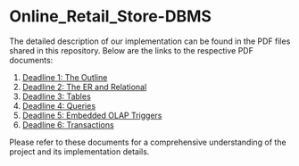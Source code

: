 # Online_Retail_Store-DBMS

The detailed description of our implementation can be found in the PDF files shared in this repository. Below are the links to the respective PDF documents:

1. [Deadline 1: The Outline](Deadline%201_The%20Outline.pdf)
2. [Deadline 2: The ER and Relational](Deadline%202_The%20ER%20and%20Relational.pdf)
3. [Deadline 3: Tables](Deadline%203_Tables.pdf)
4. [Deadline 4: Queries](Deadline%204_Queries.pdf)
5. [Deadline 5: Embedded OLAP Triggers](Deadline%205_Embedded%20OLAP%20Triggers.pdf)
6. [Deadline 6: Transactions](Deadline%206_Transactions.pdf)

Please refer to these documents for a comprehensive understanding of the project and its implementation details.

